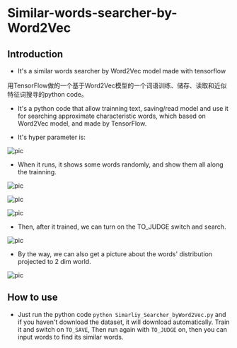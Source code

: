 # Similar-words-searcher-by-Word2Vec
## Introduction

 - It's a similar words searcher by Word2Vec model made with tensorflow

用TensorFlow做的一个基于Word2Vec模型的一个词语训练、储存、读取和近似特征词搜寻的python code。

 - It's a python code that allow trainning text, saving/read model and use it for searching approximate characteristic words, which based on Word2Vec model, and made by TensorFlow.

 - It's hyper parameter is:

 ![pic](https://github.com/AdamAlive/MarkdownRef/blob/master/189.jpg?raw=true )
 
 - When it runs, it shows some words randomly, and show them all along the trainning.

 ![pic](https://github.com/AdamAlive/MarkdownRef/blob/master/190.jpg?raw=true )

 ![pic](https://github.com/AdamAlive/MarkdownRef/blob/master/192.jpg?raw=true )

 ![pic](https://github.com/AdamAlive/MarkdownRef/blob/master/213.jpg?raw=true )

 - Then, after it trained, we can turn on the TO_JUDGE switch and search.

 ![pic](https://github.com/AdamAlive/MarkdownRef/blob/master/212.jpg?raw=true )
 
 - By the way, we can also get a picture about the words' distribution projected to 2 dim world.

 ![pic](https://github.com/AdamAlive/MarkdownRef/blob/master/202.png?raw=true )

## How to use

 - Just run the python code `` python Simarliy_Searcher_byWord2Vec.py `` and if you haven't download the dataset, it will download automatically. Train it and switch on `` TO_SAVE ``, Then run again with `` TO_JUDGE `` on, then you can input words to find its similar words.
